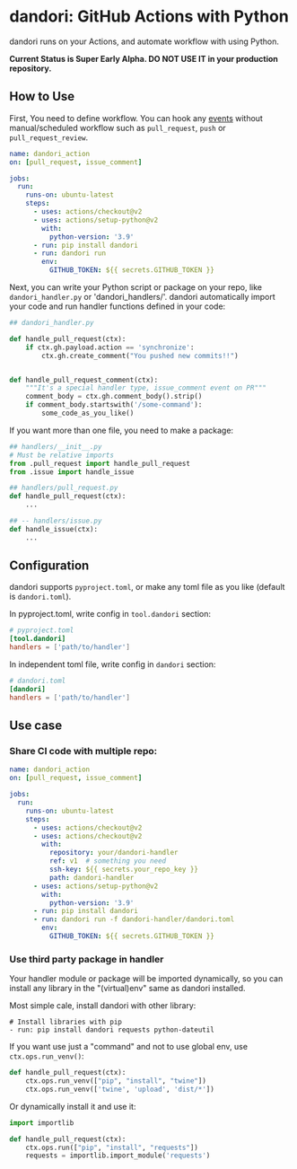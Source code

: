 # dandori: GitHub Actions with Python

dandori runs on your Actions, and automate workflow with using Python.

**Current Status is Super Early Alpha. DO NOT USE IT in your production repository.**


## How to Use

First, You need to define workflow.
You can hook any [events](https://docs.github.com/en/actions/reference/events-that-trigger-workflows) without manual/scheduled workflow such as `pull_request`, `push` or `pull_request_review`.

```yaml
name: dandori_action
on: [pull_request, issue_comment]

jobs:
  run:
    runs-on: ubuntu-latest
    steps:
      - uses: actions/checkout@v2
      - uses: actions/setup-python@v2
        with:
          python-version: '3.9'
      - run: pip install dandori
      - run: dandori run
        env:
          GITHUB_TOKEN: ${{ secrets.GITHUB_TOKEN }}
```

Next, you can write your Python script or package on your repo, like `dandori_handler.py` or 'dandori_handlers/'. dandori automatically import your code and run handler functions defined in your code:

```py
## dandori_handler.py

def handle_pull_request(ctx):
    if ctx.gh.payload.action == 'synchronize':
        ctx.gh.create_comment("You pushed new commits!!")


def handle_pull_request_comment(ctx):
    """It's a special handler type, issue_comment event on PR"""
    comment_body = ctx.gh.comment_body().strip()
    if comment_body.startswith('/some-command'):
        some_code_as_you_like()
```

If you want more than one file, you need to make a package:

```py
## handlers/__init__.py
# Must be relative imports
from .pull_request import handle_pull_request
from .issue import handle_issue

## handlers/pull_request.py
def handle_pull_request(ctx):
    ...

## -- handlers/issue.py
def handle_issue(ctx):
    ...
```

## Configuration

dandori supports `pyproject.toml`, or make any toml file as you like (default is `dandori.toml`).

In pyproject.toml, write config in `tool.dandori` section:

```toml
# pyproject.toml
[tool.dandori]
handlers = ['path/to/handler']
```

In independent toml file, write config in `dandori` section:

```toml
# dandori.toml
[dandori]
handlers = ['path/to/handler']
```


## Use case

### Share CI code with multiple repo:


```yaml
name: dandori_action
on: [pull_request, issue_comment]

jobs:
  run:
    runs-on: ubuntu-latest
    steps:
      - uses: actions/checkout@v2
      - uses: actions/checkout@v2
        with:
          repository: your/dandori-handler
          ref: v1  # something you need
          ssh-key: ${{ secrets.your_repo_key }}
          path: dandori-handler
      - uses: actions/setup-python@v2
        with:
          python-version: '3.9'
      - run: pip install dandori
      - run: dandori run -f dandori-handler/dandori.toml
        env:
          GITHUB_TOKEN: ${{ secrets.GITHUB_TOKEN }}
```

### Use third party package in handler

Your handler module or package will be imported dynamically, so you can install any library in the "(virtual)env" same as dandori installed.

Most simple cale, install dandori with other library:

```
# Install libraries with pip
- run: pip install dandori requests python-dateutil
```

If you want use just a "command" and not to use global env, use `ctx.ops.run_venv()`:

```py
def handle_pull_request(ctx):
    ctx.ops.run_venv(["pip", "install", "twine"])
    ctx.ops.run_venv(['twine', 'upload', 'dist/*'])
```

Or dynamically install it and use it:

```py
import importlib

def handle_pull_request(ctx):
    ctx.ops.run(["pip", "install", "requests"])
    requests = importlib.import_module('requests')
```